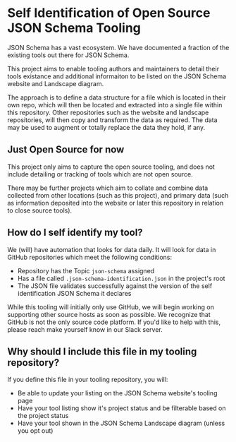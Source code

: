 # Self Identification of Open Source JSON Schema Tooling

JSON Schema has a vast ecosystem. We have documented a fraction of the existing tools out there for JSON Schema.

This project aims to enable tooling authors and maintainers to detail their tools existance and additional informaiton to be listed on the JSON Schema website and Landscape diagram.

The approach is to define a data structure for a file which is located in their own repo, which will then be located and extracted into a single file within this repository. Other repositories such as the website and landscape repositories, will then copy and transform the data as required. The data may be used to augment or totally replace the data they hold, if any.

## Just Open Source for now

This project only aims to capture the open source tooling, and does not include detailing or tracking of tools which are not open source.

There may be further projects which aim to collate and combine data collected from other locations (such as this project), and primary data (such as information deposited into the website or later this repository in relation to close source tools).

## How do I self identify my tool?

We (will) have automation that looks for data daily. It will look for data in GitHub repositories which meet the following conditions:

- Repository has the Topic `json-schema` assigned
- Has a file called `.json-schema-identification.json` in the project's root
- The JSON file validates successfully against the version of the self identification JSON Schema it declares

While this tooling will initially only use GitHub, we will begin working on supporting other source hosts as soon as possible. We recognize that GitHub is not the only source code platform. If you'd like to help with this, please reach make yourself know in our Slack server.

## Why should I include this file in my tooling repository?

If you define this file in your tooling repository, you will:
- Be able to update your listing on the JSON Schema website's tooling page
- Have your tool listing show it's project status and be filterable based on the project status
- Have your tool shown in the JSON Schema Landscape diagram (unless you opt out)